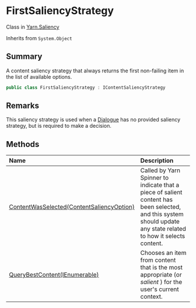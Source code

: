 # FirstSaliencyStrategy

Class in [Yarn.Saliency](/docs/api/csharp/yarn.saliency.md)

Inherits from `System.Object`

## Summary


A content saliency strategy that always returns the first non-failing
item in the list of available options.


```csharp
public class FirstSaliencyStrategy : IContentSaliencyStrategy
```

## Remarks


This saliency strategy is used when a  [Dialogue](yarn.dialogue.md)  has no
provided saliency strategy, but is required to make a decision.


## Methods

|Name|Description|
|:---|:---|
|[ContentWasSelected(ContentSaliencyOption)](/docs/api/csharp/yarn.saliency.firstsaliencystrategy.contentwasselected.md)|Called by Yarn Spinner to indicate that a piece of salient content has been selected, and this system should update any state related to how it selects content.|
|[QueryBestContent(IEnumerable<ContentSaliencyOption>)](/docs/api/csharp/yarn.saliency.firstsaliencystrategy.querybestcontent.md)|Chooses an item from content that is the most appropriate (or <i>salient</i> ) for the user's current context.|

